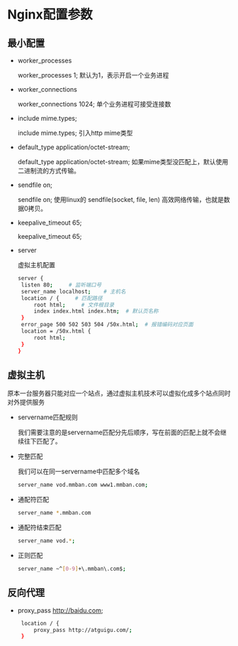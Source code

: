 # Nginx配置参数

## 最小配置

* worker_processes

  worker_processes 1; 默认为1，表示开启一个业务进程

* worker_connections

  worker_connections 1024; 单个业务进程可接受连接数

* include mime.types;

  include mime.types; 引入http mime类型

* default_type application/octet-stream;

  default_type application/octet-stream; 如果mime类型没匹配上，默认使用二进制流的方式传输。

* sendfile on;

  sendfile on; 使用linux的 sendfile(socket, file, len) 高效网络传输，也就是数据0拷贝。

* keepalive_timeout 65;

  keepalive_timeout 65;

* server

  虚拟主机配置

  ```sh
  server {
   listen 80;     # 监听端口号
   server_name localhost;    # 主机名
   location / {     # 匹配路径
       root html;     # 文件根目录
       index index.html index.htm;  # 默认页名称
   }
   error_page 500 502 503 504 /50x.html;  # 报错编码对应页面
   location = /50x.html {
       root html;
   }
  }
  ```

## 虚拟主机

原本一台服务器只能对应一个站点，通过虚拟主机技术可以虚拟化成多个站点同时对外提供服务

* servername匹配规则

  我们需要注意的是servername匹配分先后顺序，写在前面的匹配上就不会继续往下匹配了。

* 完整匹配

  我们可以在同一servername中匹配多个域名

  ```sh
  server_name vod.mmban.com www1.mmban.com;
  ```

* 通配符匹配

  ```sh
  server_name *.mmban.com
  ```

* 通配符结束匹配

  ```sh
  server_name vod.*;
  ```

* 正则匹配

  ```sh
  server_name ~^[0-9]+\.mmban\.com$;
  ```

## 反向代理

* proxy_pass <http://baidu.com>;

  ```sh
   location / {
       proxy_pass http://atguigu.com/;
   }
  ```
